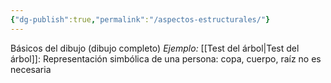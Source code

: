 ```yaml
---
{"dg-publish":true,"permalink":"/aspectos-estructurales/"}
---
```


Básicos del dibujo (dibujo completo)
*Ejemplo:*
[[Test del árbol\|Test del árbol]]: Representación simbólica de una persona: copa, cuerpo, raíz no es necesaria

